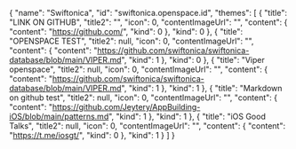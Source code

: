 {
    "name": "Swiftonica",
    "id": "swiftonica.openspace.id",
    "themes": [
        {
            "title": "LINK ON GITHUB",
            "title2": "",
            "icon": 0,
            "contentImageUrl": "",
            "content": {
                "content": "https://github.com/",
                "kind": 0
            },
            "kind": 0
        },
        {
            "title": "OPENSPACE TEST",
            "title2": null,
            "icon": 0,
            "contentImageUrl": "",
            "content": {
                "content": "https://github.com/swiftonica/swiftonica-database/blob/main/VIPER.md",
                "kind": 1 
            },
            "kind": 0
        },
        {
           "title": "Viper openspace",
           "title2": null,
           "icon": 0,
           "contentImageUrl": "",
           "content": {
               "content": "https://github.com/swiftonica/swiftonica-database/blob/main/VIPER.md",
               "kind": 1 
           },
           "kind": 1
        },
        {
           "title": "Markdown on github test",
           "title2": null,
           "icon": 0,
           "contentImageUrl": "",
           "content": {
               "content": "https://github.com/Jeytery/AppBuilding-iOS/blob/main/patterns.md",
               "kind": 1 
           },
           "kind": 1
        },
        {
           "title": "iOS Good Talks",
           "title2": null,
           "icon": 0,
           "contentImageUrl": "",
           "content": {
               "content": "https://t.me/iosgt/",
               "kind": 0
           },
           "kind": 1
        }
    ]
}
